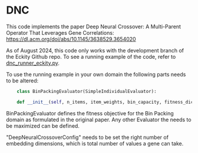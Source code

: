 # DNC
This code implements the paper Deep Neural Crossover: A Multi-Parent Operator That Leverages Gene Correlations: https://dl.acm.org/doi/abs/10.1145/3638529.3654020

As of August 2024, this code only works with the development branch of the Eckity Github repo.
To see a running example of the code, refer to [dnc_runner_eckity.py](dnc_runner_eckity.py).

To use the running example in your own domain the following parts needs to be altered:
```python
    class BinPackingEvaluator(SimpleIndividualEvaluator):

    def __init__(self, n_items, item_weights, bin_capacity, fitness_dict):
```
BinPackingEvaluator defines the fitness objective for the Bin Packing domain as formulated in the original paper. Any other Evaluator the needs to be maximized can be defined.


"DeepNeuralCrossoverConfig" needs to be set the right number of embedding dimensions, which is total number of values a gene can take.

